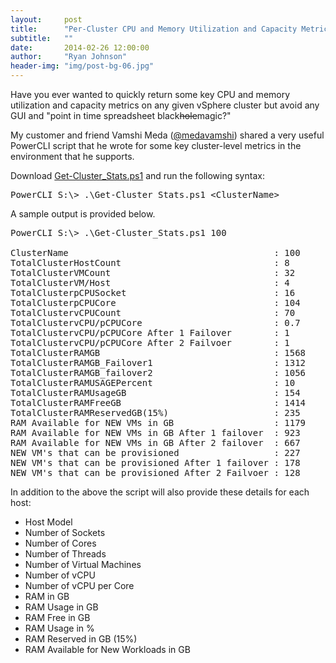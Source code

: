 ```yaml
---
layout:     post
title:      "Per-Cluster CPU and Memory Utilization and Capacity Metrics with PowerCLI"
subtitle:   ""
date:       2014-02-26 12:00:00
author:     "Ryan Johnson"
header-img: "img/post-bg-06.jpg"
---
```


Have you ever wanted to quickly return some key CPU and memory utilization and capacity metrics on any given vSphere cluster but avoid any GUI and "point in time spreadsheet black<del>hole</del>magic?"

My customer and friend Vamshi Meda (<a title="Vamshi Meda" href="http://twitter.com/medavamshi" target="_blank">@medavamshi</a>) shared a very useful PowerCLI script that he wrote for some key cluster-level metrics in the environment that he supports.

Download <a title="Get-Cluster_Stats.ps1" href="/docs/Get-Cluster_Stats.ps1" target="_blank">Get-Cluster_Stats.ps1</a> and run the following syntax:

<pre>
PowerCLI S:\&gt; .\Get-Cluster_Stats.ps1 &lt;ClusterName&gt;
</pre>

A sample output is provided below.

<pre>
PowerCLI S:\&gt; .\Get-Cluster_Stats.ps1 100

ClusterName                                       : 100
TotalClusterHostCount                             : 8
TotalClusterVMCount                               : 32
TotalClusterVM/Host                               : 4
TotalClusterpCPUSocket                            : 16
TotalClusterpCPUCore                              : 104
TotalClustervCPUCount                             : 70
TotalClustervCPU/pCPUCore                         : 0.7
TotalClustervCPU/pCPUCore After 1 Failover        : 1
TotalClustervCPU/pCPUCore After 2 Failvoer        : 1
TotalClusterRAMGB                                 : 1568
TotalClusterRAMGB_Failover1                       : 1312
TotalClusterRAMGB_failover2                       : 1056
TotalClusterRAMUSAGEPercent                       : 10
TotalClusterRAMUsageGB                            : 154
TotalClusterRAMFreeGB                             : 1414
TotalClusterRAMReservedGB(15%)                    : 235
RAM Available for NEW VMs in GB                   : 1179
RAM Available for NEW VMs in GB After 1 failover  : 923
RAM Available for NEW VMs in GB After 2 failover  : 667
NEW VM's that can be provisioned                  : 227
NEW VM's that can be provisioned After 1 failover : 178
NEW VM's that can be provisioned After 2 Failvoer : 128
</pre>

In addition to the above the script will also provide these details for each host:

<ul>
	<li>Host Model</li>
	<li>Number of Sockets</li>
	<li>Number of Cores</li>
	<li>Number of Threads</li>
	<li>Number of Virtual Machines</li>
	<li>Number of vCPU</li>
	<li>Number of vCPU per Core</li>
	<li>RAM in GB</li>
	<li>RAM Usage in GB</li>
	<li>RAM Free in GB</li>
	<li>RAM Usage in %</li>
	<li>RAM Reserved in GB (15%)</li>
	<li>RAM Available for New Workloads in GB</li>
</ul>
